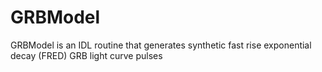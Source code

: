 # GRBModel
GRBModel is an IDL routine that generates synthetic fast rise exponential decay (FRED) GRB light curve pulses
